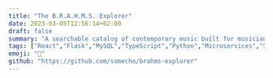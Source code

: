 ```yaml
---
title: "The B.R.A.H.M.S. Explorer"
date: 2023-03-05T12:56:14+02:00
draft: false
summary: "A searchable catalog of contemporary music built for musicians, students, teachers and organizers. This is a personal project built with a serverless architecture using React and Flask."
tags: ["React","Flask","MySQL","TypeScript","Python","Microservices","Serverless"]
emoji: "📇"
github: "https://github.com/somecho/brahms-explorer"
---
```

